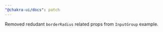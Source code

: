 ```yaml
---
"@chakra-ui/docs": patch
---
```


Removed redudant `borderRadius` related props from `InputGroup` example.
